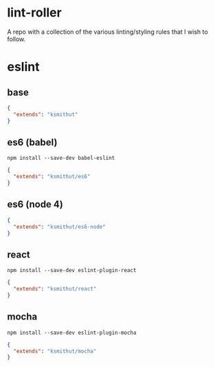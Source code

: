 # lint-roller

A repo with a collection of the various linting/styling rules that I wish to follow.

# eslint

## base

```json
{
  "extends": "ksmithut"
}
```

## es6 (babel)

`npm install --save-dev babel-eslint`

```json
{
  "extends": "ksmithut/es6"
}
```

## es6 (node 4)

```json
{
  "extends": "ksmithut/es6-node"
}
```

## react

`npm install --save-dev eslint-plugin-react`

```json
{
  "extends": "ksmithut/react"
}
```

## mocha

`npm install --save-dev eslint-plugin-mocha`

```json
{
  "extends": "ksmithut/mocha"
}
```
